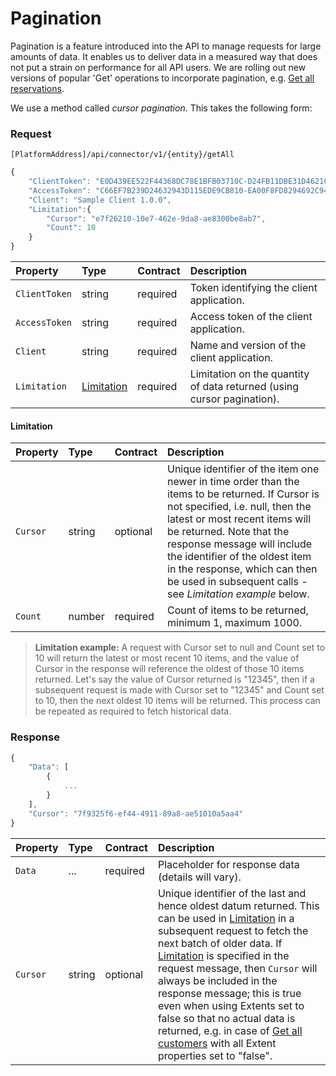 # Pagination

Pagination is a feature introduced into the API to manage requests for large amounts of data.
It enables us to deliver data in a measured way that does not put a strain on performance for all API users.
We are rolling out new versions of popular 'Get' operations to incorporate pagination, e.g. [Get all reservations](../operations/reservations.md#get-all-reservations-ver-2023-06-06).

We use a method called _cursor pagination_. This takes the following form:

### Request

`[PlatformAddress]/api/connector/v1/{entity}/getAll`

```javascript
{
    "ClientToken": "E0D439EE522F44368DC78E1BFB03710C-D24FB11DBE31D4621C4817E028D9E1D",
    "AccessToken": "C66EF7B239D24632943D115EDE9CB810-EA00F8FD8294692C940F6B5A8F9453D",
    "Client": "Sample Client 1.0.0",
    "Limitation":{
        "Cursor": "e7f26210-10e7-462e-9da8-ae8300be8ab7",
        "Count": 10
    }
}
```

| Property | Type | Contract | Description |
| :-- | :-- | :-- | :-- |
| `ClientToken` | string | required | Token identifying the client application. |
| `AccessToken` | string | required | Access token of the client application. |
| `Client` | string | required | Name and version of the client application. |
| `Limitation` | [Limitation](#limitation) | required | Limitation on the quantity of data returned (using cursor pagination). |

#### Limitation

| Property | Type | Contract | Description |
| :-- | :-- | :-- | :-- |
| `Cursor` | string | optional | Unique identifier of the item one newer in time order than the items to be returned. If Cursor is not specified, i.e. null, then the latest or most recent items will be returned. Note that the response message will include the identifier of the oldest item in the response, which can then be used in subsequent calls - see _Limitation example_ below. |
| `Count` | number | required | Count of items to be returned, minimum 1, maximum 1000. |

> **Limitation example:**
> A request with Cursor set to null and Count set to 10 will return the latest or most recent 10 items, and the value of Cursor in the response will reference the oldest of those 10 items returned.
> Let's say the value of Cursor returned is "12345", then if a subsequent request is made with Cursor set to "12345" and Count set to 10, then the next oldest 10 items will be returned.
> This process can be repeated as required to fetch historical data.

### Response

```javascript
{
    "Data": [
        {
        	...
        }
    ],
    "Cursor": "7f9325f6-ef44-4911-89a8-ae51010a5aa4"
}
```

| Property | Type | Contract | Description |
| :-- | :-- | :-- | :-- |
| `Data` | ... | required | Placeholder for response data (details will vary). |
| `Cursor` | string | optional | Unique identifier of the last and hence oldest datum returned. This can be used in [Limitation](#limitation) in a subsequent request to fetch the next batch of older data. If [Limitation](#limitation) is specified in the request message, then `Cursor` will always be included in the response message; this is true even when using Extents set to false so that no actual data is returned, e.g. in case of [Get all customers](../operations/customers.md#get-all-customers) with all Extent properties set to "false".|
